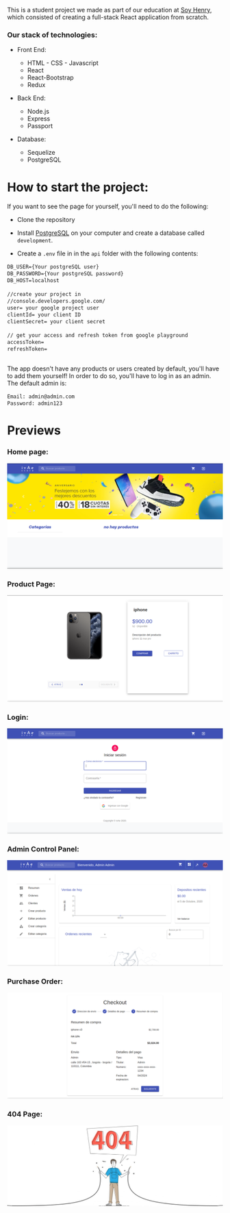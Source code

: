 This is a student project we made as part of our education at [Soy Henry](https://www.soyhenry.com/), which consisted of creating a full-stack React application from scratch.

### Our stack of technologies:

- Front End:
    + HTML - CSS - Javascript
    + React
    + React-Bootstrap
    + Redux

- Back End:
    + Node.js
    + Express
    + Passport

- Database: 
    + Sequelize
    + PostgreSQL

# How to start the project:

If you want to see the page for yourself, you'll need to do the following:

- Clone the repository 

- Install [PostgreSQL](https://www.postgresql.org/) on your computer and create a database called `development`.


- Create a `.env` file in in the `api` folder with the following contents:
```
DB_USER={Your postgreSQL user}
DB_PASSWORD={Your postgreSQL password}
DB_HOST=localhost

//create your project in
//console.developers.google.com/
user= your google project user
clientId= your client ID
clientSecret= your client secret

// get your access and refresh token from google playground 
accessToken=
refreshToken= 


```

The app doesn't have any products or users created by default, you'll have to add them yourself! In order to do so, you'll have to log in as an admin. The default admin is:

```
Email: admin@admin.com
Password: admin123
```


# Previews

### Home page:

![alt text](./client/src/testImages/home.png "Home Page")

### Product Page:
![alt text](./client/src/testImages/product-detail.png "Product Page")

### Login:
![alt text](./client/src/testImages/login.png "Login")

### Admin Control Panel:
![alt text](./client/src/testImages/admin-panel.png "Admin Control Panel")

### Purchase Order:
![alt text](./client/src/testImages/checkout.png "Checkout")

### 404 Page:
![alt text](./client/src/testImages/not_found.jpg "404 Page")
